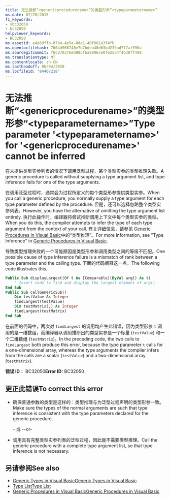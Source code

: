 ```yaml
---
title: 无法推断“<genericprocedurename>”的类型形参“<typeparametername>”
ms.date: 07/20/2015
f1_keywords:
- vbc32050
- bc32050
helpviewer_keywords:
- BC32050
ms.assetid: e4a69ffb-0764-4e5a-8de1-40f881a3f4fb
ms.openlocfilehash: 7004d968740e7b7bdeb40d63bd239ad7f7af590a
ms.sourcegitcommit: f8c270376ed905f6a8896ce0fe25b4f4b38ff498
ms.translationtype: MT
ms.contentlocale: zh-CN
ms.lasthandoff: 06/04/2020
ms.locfileid: "84407218"
---
```

# <a name="type-parameter-typeparametername-for-genericprocedurename-cannot-be-inferred"></a><span data-ttu-id="76572-102">无法推断“\<genericprocedurename>”的类型形参“\<typeparametername>”</span><span class="sxs-lookup"><span data-stu-id="76572-102">Type parameter '\<typeparametername>' for '\<genericprocedurename>' cannot be inferred</span></span>
<span data-ttu-id="76572-103">在未提供类型实参列表的情况下调用泛型过程，某个类型实参的类型推理失败。</span><span class="sxs-lookup"><span data-stu-id="76572-103">A generic procedure is called without supplying a type argument list, and type inference fails for one of the type arguments.</span></span>  
  
 <span data-ttu-id="76572-104">在调用泛型过程时，通常会为过程所定义的每个类型形参提供类型实参。</span><span class="sxs-lookup"><span data-stu-id="76572-104">When you call a generic procedure, you normally supply a type argument for each type parameter defined by the procedure.</span></span> <span data-ttu-id="76572-105">但是，还可以选择忽略整个类型实参列表。</span><span class="sxs-lookup"><span data-stu-id="76572-105">However, you have the alternative of omitting the type argument list entirely.</span></span> <span data-ttu-id="76572-106">执行此操作时，编译器将尝试推断调用上下文中每个类型实参的类型。</span><span class="sxs-lookup"><span data-stu-id="76572-106">When you do this, the compiler attempts to infer the type of each type argument from the context of your call.</span></span> <span data-ttu-id="76572-107">有关详细信息，请参见 [Generic Procedures in Visual Basic](../programming-guide/language-features/data-types/generic-procedures.md)中的“类型推理”。</span><span class="sxs-lookup"><span data-stu-id="76572-107">For more information, see "Type Inference" in [Generic Procedures in Visual Basic](../programming-guide/language-features/data-types/generic-procedures.md).</span></span>  
  
 <span data-ttu-id="76572-108">导致类型推理失败的一个可能原因是类型形参和调用类型之间的等级不匹配。</span><span class="sxs-lookup"><span data-stu-id="76572-108">One possible cause of type inference failure is a mismatch of rank between a type parameter and the calling type.</span></span> <span data-ttu-id="76572-109">下面的代码阐释这一点。</span><span class="sxs-lookup"><span data-stu-id="76572-109">The following code illustrates this.</span></span>  
  
```vb  
Public Sub displayLargest(Of t As IComparable)(ByVal arg() As t)  
    ' Insert code to find and display the largest element of arg().  
End Sub  
Public Sub callGenericSub()  
    Dim testValue As Integer  
    findLargest(testValue)  
    Dim testMatrix(,) As Integer  
    findLargest(testMatrix)  
End Sub  
```  
  
 <span data-ttu-id="76572-110">在前面的代码中，两次对 `findLargest` 的调用均产生此错误，因为类型形参 `t` 调用的是一维数组，而编译器从调用推断出的类型实参是一个标量 (`testValue`) 和一个二维数组 (`testMatrix`)。</span><span class="sxs-lookup"><span data-stu-id="76572-110">In the preceding code, the two calls to `findLargest` both produce this error, because the type parameter `t` calls for a one-dimensional array, whereas the type arguments the compiler infers from the calls are a scalar (`testValue`) and a two-dimensional array (`testMatrix`).</span></span>  
  
 <span data-ttu-id="76572-111">**错误 ID：** BC32050</span><span class="sxs-lookup"><span data-stu-id="76572-111">**Error ID:** BC32050</span></span>  
  
## <a name="to-correct-this-error"></a><span data-ttu-id="76572-112">更正此错误</span><span class="sxs-lookup"><span data-stu-id="76572-112">To correct this error</span></span>  
  
- <span data-ttu-id="76572-113">确保普通参数的类型是这样的：类型推理与为泛型过程声明的类型形参一致。</span><span class="sxs-lookup"><span data-stu-id="76572-113">Make sure the types of the normal arguments are such that type inference is consistent with the type parameters declared for the generic procedure.</span></span>  
  
     <span data-ttu-id="76572-114">\- 或 -</span><span class="sxs-lookup"><span data-stu-id="76572-114">-or-</span></span>  
  
- <span data-ttu-id="76572-115">调用具有完整类型实参列表的泛型过程，因此就不需要类型推理。</span><span class="sxs-lookup"><span data-stu-id="76572-115">Call the generic procedure with a complete type argument list, so that type inference is not necessary.</span></span>  
  
## <a name="see-also"></a><span data-ttu-id="76572-116">另请参阅</span><span class="sxs-lookup"><span data-stu-id="76572-116">See also</span></span>

- [<span data-ttu-id="76572-117">Generic Types in Visual Basic</span><span class="sxs-lookup"><span data-stu-id="76572-117">Generic Types in Visual Basic</span></span>](../programming-guide/language-features/data-types/generic-types.md)
- [<span data-ttu-id="76572-118">Type List</span><span class="sxs-lookup"><span data-stu-id="76572-118">Type List</span></span>](../language-reference/statements/type-list.md)
- [<span data-ttu-id="76572-119">Generic Procedures in Visual Basic</span><span class="sxs-lookup"><span data-stu-id="76572-119">Generic Procedures in Visual Basic</span></span>](../programming-guide/language-features/data-types/generic-procedures.md)
